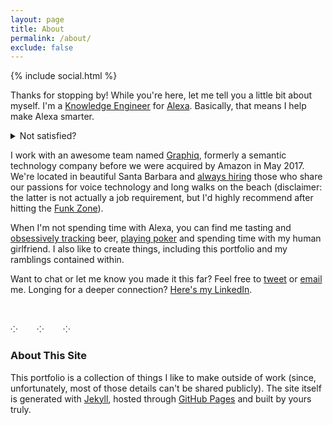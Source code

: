 ```yaml
---
layout: page
title: About
permalink: /about/
exclude: false
---
```

<div class="page-social-links">{% include social.html %}</div>

Thanks for stopping by! While you're here, let me tell you a little bit about myself. I'm a [Knowledge Engineer](https://en.wikipedia.org/wiki/Knowledge_engineer) for [Alexa](https://en.wikipedia.org/wiki/Amazon_Alexa). Basically, that means I help make Alexa smarter. <details><summary>Not satisfied?</summary>
> We develop end-to-end knowledge products, from identifying customer needs and managing content categories to ingesting data, developing ontologies, and designing multimodal experiences. Still confused? I don't blame you. At the core, we improve Alexa's ability to answer questions. We do this by expanding our [knowledge graph](https://en.wikipedia.org/wiki/Knowledge_graph) and defining semantic relationships between constructs within this graph. We can then access this structured information to generate answers in voice and graphical user interfaces for Alexa customers. Want to learn more? This [Wired article](https://www.wired.com/story/amazon-alexa-search-for-the-one-perfect-answer) goes into Alexa's history, technology, and future outlook in great detail.</details>

I work with an awesome team named [Graphiq](https://en.wikipedia.org/wiki/Graphiq), formerly a semantic technology company before we were acquired by Amazon in May 2017. We're located in beautiful Santa Barbara and [always hiring](https://www.amazon.jobs/en/locations/sba-california) those who share our passions for voice technology and long walks on the beach (disclaimer: the latter is not actually a job requirement, but I'd highly recommend after hitting the [Funk Zone](https://www.funkzone.net/map-of-the-zone)).

When I'm not spending time with Alexa, you can find me tasting and [obsessively tracking](https://untappd.com/user/sbbaker) beer, [playing poker](https://www.wsop.com/players/profile/?playerid=233904) and spending time with my human girlfriend. I also like to create things, including this portfolio and my ramblings contained within.

Want to chat or let me know you made it this far? Feel free to [tweet](https://twitter.com/spencerbakes) or [email](mailto:spencerbenjaminbaker@gmail.com) me. Longing for a deeper connection? [Here's my LinkedIn](https://www.linkedin.com/in/spencerbbaker/).

<br><div class="divider-line" id="top-line">⁘&#8193;&#8193;⁘&#8193;&#8193;⁘</div>

### About This Site

This portfolio is a collection of things I like to make outside of work (since, unfortunately, most of those details can't be shared publicly). The site itself is generated with [Jekyll](https://jekyllrb.com/), hosted through [GitHub Pages](https://pages.github.com/) and built by yours truly.
